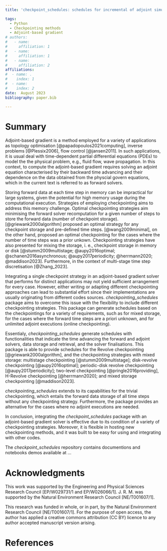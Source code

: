 ```yaml
---
title: 'checkpoint_schedules: schedules for incremental of adjoint simulations.'

tags:
  - Python
  - Checkpointing methods
  - Adjoint-based gradient
# authors:
#   - name: 
#     affiliation: 1
#   - name: 
#     affiliation: 1
#   - name: 
#     affiliation: 2
affiliations:
#  - name: .
#    index: 1
#  - name:  
#    index: 2
date:  August 2023
bibliography: paper.bib

---
```

# Summary

Adjoint-based gradient is a method employed for a variety of applications as topology optimisation [@papadopoulos2021computing], inverse problems [@Plessix2006], flow control [@jansen2011]. In such applications, it is usual deal with time-dependent partial differential equations (PDEs) to model the the physical problem, e.g., fluid flow, wave propagation. In this context, to compute the adjoint-based gradient requires solving an adjoint equation characterised by their backward time advancing and their dependence on the data obtained from the physcial govern equations, which in the current text is referred to as forward solvers.

Storing forward data at each time step in memory can be impractical for large systems, given the potential for high memory usage during the computational execution. Strategies of employing checkpointing aims to address this memory challenge. Optimal checkpointing strategies aim minimising the forward solver recomputation for a given number of steps to store the forward data (number of checkpoint storage). [@griewank2000algorithm] proposed an optimal strategy for any checkpoint storage and pre-defined time steps. [@wang2009minimal], on the other hand, proposed an optimal checkpointing for the cases where the number of time steps was a prior unkown. Checkpointing strategies have also presented for mixing the storage, i. e., checkpoint storage in memory or disk [@stumm2009multistage; @aupy2016optimal; @schanen2016asynchronous; @aupy2017periodicity; @herrmann2020; @maddison2023]. Furthermore, in the context of multi-stage time step discretisation [@Zhang_2023].

<!-- Statement of need -->
Integrating a single checkpoint strategy in an adjoint-based gradient solver that performs for distinct applications may not yield sufficient arrangement for every case. However, either writing or adapting different checkpointing approaches can lead to substantial effort since their implementations are usually originating from different codes sources. *checkpointing_schedules* package aims to overcome this issue with the flexibility to include different checkpointing strategies. This package can generate schedules based on the checkpointings for a variety of requirements, such as for mixed storage, for the cases where the forward time steps are a priori unknown, and for unlimited adjoint executions (online checkpointing). 

Essentialy, *checkpointing_schedules* generate schedules with functionalities that indicate the time advancing the forward and adjoint solvers, data storage and retrieval, and the solver finalisations. This package is able to provide schedules for the Revolve checkpointing [@griewank2000algorithm], and the checkpointing strategies with mixed storage: multistage checkpointing [@stumm2009multistage]; disk-revolve checkpointing [@aupy2016optimal]; periodic-disk revolve checkpointing [@aupy2017periodicity]; two-level checkpointing [@pringle2016providing], H-Revolve checkpointing [@herrmann2020]; and mixed storage checkpointing [@maddison2023]. 

*checkpointing_schedules* extends to its capabilities for the trivial checkpointing, which entails the forward data storage of all time steps without any checkpointing strategy. Furthermore, the package provides an alternative for the cases where no adjoint executions are needed. 

In conclusion, integrating the *checkpoint_schedules* package with an adjoint-based gradient solver is effective due to its condition of a variety of checkpointing strategies. Moreover, it is flexible in hosting new checkpointing methods, and it was built to be easy for using and integrating with other codes.


The *checkpoint_schedules* repository contains documentions and notebooks demos available at ...


# Acknowledgments
This work was supported by the Engineering and Physical Sciences Research Council [EP/W029731/1 and EP/W026066/1]. J. R. M. was supported by the Natural Environment Research Council
[NE/T001607/1].

This research was funded in whole, or in part, by the Natural Environment
Research Council [NE/T001607/1]. For the purpose of open access, the author has
applied a creative commons attribution (CC BY) licence to any author accepted
manuscript version arising.

# References
